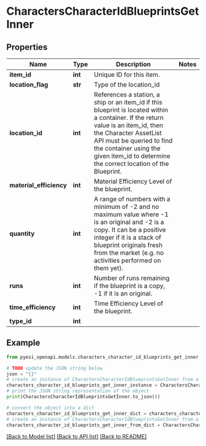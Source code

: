 # CharactersCharacterIdBlueprintsGetInner


## Properties

Name | Type | Description | Notes
------------ | ------------- | ------------- | -------------
**item_id** | **int** | Unique ID for this item. | 
**location_flag** | **str** | Type of the location_id | 
**location_id** | **int** | References a station, a ship or an item_id if this blueprint is located within a container. If the return value is an item_id, then the Character AssetList API must be queried to find the container using the given item_id to determine the correct location of the Blueprint. | 
**material_efficiency** | **int** | Material Efficiency Level of the blueprint. | 
**quantity** | **int** | A range of numbers with a minimum of -2 and no maximum value where -1 is an original and -2 is a copy. It can be a positive integer if it is a stack of blueprint originals fresh from the market (e.g. no activities performed on them yet). | 
**runs** | **int** | Number of runs remaining if the blueprint is a copy, -1 if it is an original. | 
**time_efficiency** | **int** | Time Efficiency Level of the blueprint. | 
**type_id** | **int** |  | 

## Example

```python
from pyesi_openapi.models.characters_character_id_blueprints_get_inner import CharactersCharacterIdBlueprintsGetInner

# TODO update the JSON string below
json = "{}"
# create an instance of CharactersCharacterIdBlueprintsGetInner from a JSON string
characters_character_id_blueprints_get_inner_instance = CharactersCharacterIdBlueprintsGetInner.from_json(json)
# print the JSON string representation of the object
print(CharactersCharacterIdBlueprintsGetInner.to_json())

# convert the object into a dict
characters_character_id_blueprints_get_inner_dict = characters_character_id_blueprints_get_inner_instance.to_dict()
# create an instance of CharactersCharacterIdBlueprintsGetInner from a dict
characters_character_id_blueprints_get_inner_from_dict = CharactersCharacterIdBlueprintsGetInner.from_dict(characters_character_id_blueprints_get_inner_dict)
```
[[Back to Model list]](../README.md#documentation-for-models) [[Back to API list]](../README.md#documentation-for-api-endpoints) [[Back to README]](../README.md)


